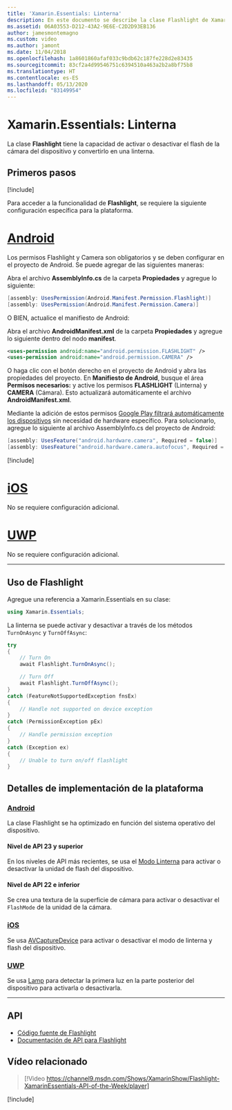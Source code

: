 ```yaml
---
title: 'Xamarin.Essentials: Linterna'
description: En este documento se describe la clase Flashlight de Xamarin.Essentials, que tiene la capacidad de activar o desactivar el flash de la cámara del dispositivo y convertirlo en una linterna.
ms.assetid: 06A03553-D212-43A2-9E6E-C2D2D93EB136
author: jamesmontemagno
ms.custom: video
ms.author: jamont
ms.date: 11/04/2018
ms.openlocfilehash: 1a8601860afaf033c9bdb62c187fe228d2e83435
ms.sourcegitcommit: 83cf2a4d99546751c6394510a463a2b2a8bf75b8
ms.translationtype: HT
ms.contentlocale: es-ES
ms.lasthandoff: 05/13/2020
ms.locfileid: "83149954"
---
```

# <a name="xamarinessentials-flashlight"></a>Xamarin.Essentials: Linterna

La clase **Flashlight** tiene la capacidad de activar o desactivar el flash de la cámara del dispositivo y convertirlo en una linterna.

## <a name="get-started"></a>Primeros pasos

[!include[](~/essentials/includes/get-started.md)]

Para acceder a la funcionalidad de **Flashlight**, se requiere la siguiente configuración específica para la plataforma.

# <a name="android"></a>[Android](#tab/android)

Los permisos Flashlight y Camera son obligatorios y se deben configurar en el proyecto de Android. Se puede agregar de las siguientes maneras:

Abra el archivo **AssemblyInfo.cs** de la carpeta **Propiedades** y agregue lo siguiente:

```csharp
[assembly: UsesPermission(Android.Manifest.Permission.Flashlight)]
[assembly: UsesPermission(Android.Manifest.Permission.Camera)]
```

O BIEN, actualice el manifiesto de Android:

Abra el archivo **AndroidManifest.xml** de la carpeta **Propiedades** y agregue lo siguiente dentro del nodo **manifest**.

```xml
<uses-permission android:name="android.permission.FLASHLIGHT" />
<uses-permission android:name="android.permission.CAMERA" />
```

O haga clic con el botón derecho en el proyecto de Android y abra las propiedades del proyecto. En **Manifiesto de Android**, busque el área **Permisos necesarios:** y active los permisos **FLASHLIGHT** (Linterna) y **CAMERA** (Cámara). Esto actualizará automáticamente el archivo **AndroidManifest.xml**.

Mediante la adición de estos permisos [Google Play filtrará automáticamente los dispositivos](https://developer.android.com/guide/topics/manifest/uses-feature-element.html#permissions-features) sin necesidad de hardware específico. Para solucionarlo, agregue lo siguiente al archivo AssemblyInfo.cs del proyecto de Android:

```csharp
[assembly: UsesFeature("android.hardware.camera", Required = false)]
[assembly: UsesFeature("android.hardware.camera.autofocus", Required = false)]
```

[!include[](~/essentials/includes/android-permissions.md)]

# <a name="ios"></a>[iOS](#tab/ios)

No se requiere configuración adicional.

# <a name="uwp"></a>[UWP](#tab/uwp)

No se requiere configuración adicional.

-----

## <a name="using-flashlight"></a>Uso de Flashlight

Agregue una referencia a Xamarin.Essentials en su clase:

```csharp
using Xamarin.Essentials;
```

La linterna se puede activar y desactivar a través de los métodos `TurnOnAsync` y `TurnOffAsync`:

```csharp
try
{
    // Turn On
    await Flashlight.TurnOnAsync();

    // Turn Off
    await Flashlight.TurnOffAsync();
}
catch (FeatureNotSupportedException fnsEx)
{
    // Handle not supported on device exception
}
catch (PermissionException pEx)
{
    // Handle permission exception
}
catch (Exception ex)
{
    // Unable to turn on/off flashlight
}
```

## <a name="platform-implementation-specifics"></a>Detalles de implementación de la plataforma

### <a name="android"></a>[Android](#tab/android)

La clase Flashlight se ha optimizado en función del sistema operativo del dispositivo.

#### <a name="api-level-23-and-higher"></a>Nivel de API 23 y superior

En los niveles de API más recientes, se usa el [Modo Linterna](https://developer.android.com/reference/android/hardware/camera2/CameraManager.html#setTorchMode) para activar o desactivar la unidad de flash del dispositivo.

#### <a name="api-level-22-and-lower"></a>Nivel de API 22 e inferior

Se crea una textura de la superficie de cámara para activar o desactivar el `FlashMode` de la unidad de la cámara. 

### <a name="ios"></a>[iOS](#tab/ios)

Se usa [AVCaptureDevice](xref:AVFoundation.AVCaptureDevice) para activar o desactivar el modo de linterna y flash del dispositivo.

### <a name="uwp"></a>[UWP](#tab/uwp)

Se usa [Lamp](https://docs.microsoft.com/uwp/api/windows.devices.lights.lamp) para detectar la primera luz en la parte posterior del dispositivo para activarla o desactivarla.

-----

## <a name="api"></a>API

- [Código fuente de Flashlight](https://github.com/xamarin/Essentials/tree/master/Xamarin.Essentials/Flashlight)
- [Documentación de API para Flashlight](xref:Xamarin.Essentials.Flashlight)

## <a name="related-video"></a>Vídeo relacionado

> [!Video https://channel9.msdn.com/Shows/XamarinShow/Flashlight-XamarinEssentials-API-of-the-Week/player]

[!include[](~/essentials/includes/xamarin-show-essentials.md)]
